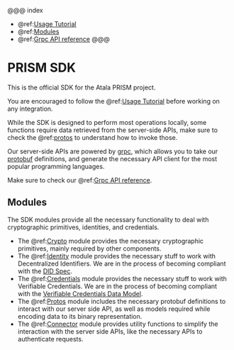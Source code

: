 @@@ index
* @ref:[Usage Tutorial](usage-tutorial/index.md)
* @ref:[Modules](modules/index.md)
* @ref:[Grpc API reference](grpc-api.md)
@@@

# PRISM SDK
This is the official SDK for the Atala PRISM project.

You are encouraged to follow the @ref:[Usage Tutorial](usage-tutorial/index.md) before working on any integration.

While the SDK is designed to perform most operations locally, some functions require data retrieved from the server-side APIs, make sure to check the @ref:[protos](modules/protos.md) to understand how to invoke those.

Our server-side APIs are powered by [grpc](https://grpc.io), which allows you to take our [protobuf](https://developers.google.com/protocol-buffers/) definitions, and generate the necessary API client for the most popular programming languages.
 
Make sure to check our @ref:[Grpc API reference](grpc-api.md).

## Modules
The SDK modules provide all the necessary functionality to deal with cryptographic primitives, identities, and credentials.

* The @ref:[Crypto](modules/crypto.md) module provides the necessary cryptographic primitives, mainly required by other components.
* The @ref:[Identity](modules/identity.md) module provides the necessary stuff to work with Decentralized Identifiers. We are in the process of becoming compliant with the [DID Spec](https://w3c-ccg.github.io/did-spec/).
* The @ref:[Credentials](modules/credentials.md) module provides the necessary stuff to work with Verifiable Credentials. We are in the process of becoming compliant with the [Verifiable Credentials Data Model](https://w3c.github.io/vc-data-model/).
* The @ref:[Protos](modules/protos.md) module includes the necessary protobuf definitions to interact with our server side API, as well as models required while encoding data to its binary representation.
* The @ref:[Connector](modules/connector.md) module provides utility functions to simplify the interaction with the server side APIs, like the necessary APIs to authenticate requests.
